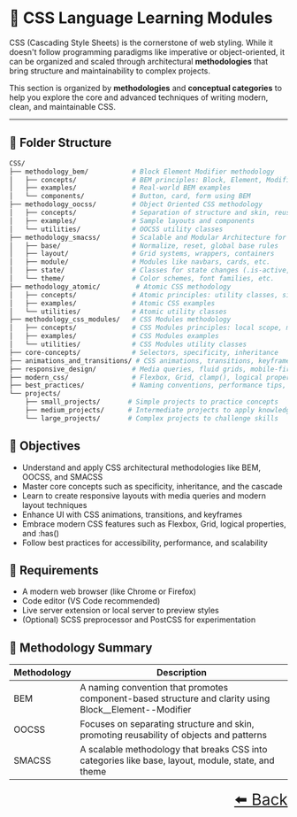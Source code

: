# 🎨 CSS Language Learning Modules

CSS (Cascading Style Sheets) is the cornerstone of web styling. While it doesn't follow programming paradigms like imperative or object-oriented, it can be organized and scaled through architectural **methodologies** that bring structure and maintainability to complex projects.

This section is organized by **methodologies** and **conceptual categories** to help you explore the core and advanced techniques of writing modern, clean, and maintainable CSS.

---

## 📂 Folder Structure

```bash
CSS/
├── methodology_bem/           # Block Element Modifier methodology
│   ├── concepts/              # BEM principles: Block, Element, Modifier
│   ├── examples/              # Real-world BEM examples
│   └── components/            # Button, card, form using BEM
├── methodology_oocss/         # Object Oriented CSS methodology
│   ├── concepts/              # Separation of structure and skin, reusable objects
│   ├── examples/              # Sample layouts and components
│   └── utilities/             # OOCSS utility classes
├── methodology_smacss/        # Scalable and Modular Architecture for CSS
│   ├── base/                  # Normalize, reset, global base rules
│   ├── layout/                # Grid systems, wrappers, containers
│   ├── module/                # Modules like navbars, cards, etc.
│   ├── state/                 # Classes for state changes (.is-active, .is-hidden)
│   └── theme/                 # Color schemes, font families, etc.
├── methodology_atomic/         # Atomic CSS methodology
│   ├── concepts/              # Atomic principles: utility classes, single-purpose styles
│   ├── examples/              # Atomic CSS examples
│   └── utilities/             # Atomic utility classes
├── methodology_css_modules/   # CSS Modules methodology
│   ├── concepts/              # CSS Modules principles: local scope, modularity
│   ├── examples/              # CSS Modules examples
│   └── utilities/             # CSS Modules utility classes
├── core-concepts/             # Selectors, specificity, inheritance
├── animations_and_transitions/ # CSS animations, transitions, keyframes
├── responsive_design/         # Media queries, fluid grids, mobile-first design
├── modern_css/                # Flexbox, Grid, clamp(), logical properties
├── best_practices/            # Naming conventions, performance tips, accessibility
└── projects/
    ├── small_projects/       # Simple projects to practice concepts
    ├── medium_projects/      # Intermediate projects to apply knowledge
    └── large_projects/       # Complex projects to challenge skills

```

## 🎯 Objectives

- Understand and apply CSS architectural methodologies like BEM, OOCSS, and SMACSS
- Master core concepts such as specificity, inheritance, and the cascade
- Learn to create responsive layouts with media queries and modern layout techniques
- Enhance UI with CSS animations, transitions, and keyframes
- Embrace modern CSS features such as Flexbox, Grid, logical properties, and :has()
- Follow best practices for accessibility, performance, and scalability

## 🧰 Requirements

- A modern web browser (like Chrome or Firefox)
- Code editor (VS Code recommended)
- Live server extension or local server to preview styles
- (Optional) SCSS preprocessor and PostCSS for experimentation

## 📝 Methodology Summary

|Methodology	|Description|
|---|---|
|BEM	|A naming convention that promotes component-based structure and clarity using Block__Element--Modifier|
|OOCSS	|Focuses on separating structure and skin, promoting reusability of objects and patterns|
|SMACSS	|A scalable methodology that breaks CSS into categories like base, layout, module, state, and theme|

<div align="right" style="font-size: 2em;">
    <a href="../README.md">⬅️ Back</a>
</div>
